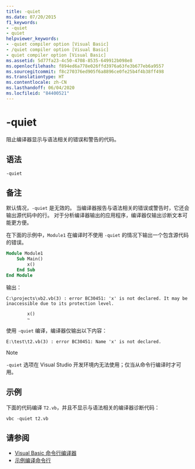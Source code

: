 ```yaml
---
title: -quiet
ms.date: 07/20/2015
f1_keywords:
- -quiet
- quiet
helpviewer_keywords:
- -quiet compiler option [Visual Basic]
- /quiet compiler option [Visual Basic]
- quiet compiler option [Visual Basic]
ms.assetid: 5d77fa23-4c50-4708-8535-649912b098e8
ms.openlocfilehash: f894ed6a778e026ffd3976a63fe3b677eb6a9557
ms.sourcegitcommit: f8c270376ed905f6a8896ce0fe25b4f4b38ff498
ms.translationtype: HT
ms.contentlocale: zh-CN
ms.lasthandoff: 06/04/2020
ms.locfileid: "84400521"
---
```

# <a name="-quiet"></a>-quiet

阻止编译器显示与语法相关的错误和警告的代码。

## <a name="syntax"></a>语法

```console
-quiet
```

## <a name="remarks"></a>备注

默认情况，`-quiet` 是无效的。 当编译器报告与语法相关的错误或警告时，它还会输出源代码中的行。 对于分析编译器输出的应用程序，编译器仅输出诊断文本可能更方便。

在下面的示例中，`Module1` 在编译时不使用 `-quiet` 的情况下输出一个包含源代码的错误。

```vb
Module Module1
    Sub Main()
        x()
    End Sub
End Module
```

输出：

```console
C:\projects\vb2.vb(3) : error BC30451: 'x' is not declared. It may be inaccessible due to its protection level.

        x()
        ~
```

使用 `-quiet` 编译，编译器仅输出以下内容：

```console
E:\test\t2.vb(3) : error BC30451: Name 'x' is not declared.
```

> [!NOTE]
> `-quiet` 选项在 Visual Studio 开发环境内无法使用；仅当从命令行编译时才可用。

## <a name="example"></a>示例

下面的代码编译 `T2.vb`，并且不显示与语法相关的编译器诊断代码：

```console
vbc -quiet t2.vb
```

## <a name="see-also"></a>请参阅

- [Visual Basic 命令行编译器](index.md)
- [示例编译命令行](sample-compilation-command-lines.md)
